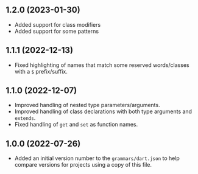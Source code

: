 ## 1.2.0 (2023-01-30)

- Added support for class modifiers
- Added support for some patterns

## 1.1.1 (2022-12-13)

- Fixed highlighting of names that match some reserved words/classes with a `$` prefix/suffix.

## 1.1.0 (2022-12-07)

- Improved handling of nested type parameters/arguments.
- Improved handling of class declarations with both type arguments and `extends`.
- Fixed handling of `get` and `set` as function names.

## 1.0.0 (2022-07-26)

- Added an initial version number to the `grammars/dart.json` to help compare versions for projects using a copy of this file.
